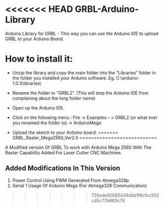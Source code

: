 <<<<<<< HEAD
GRBL-Arduino-Library
====================

Arduino Library for GRBL - This way you can use the Arduino IDE to upload GRBL to your Arduino Board.


How to install it:
==================

- Unzip the library and copy the main folder into the “Libraries” folder in the folder you installed your Arduino software. Eg. C:\arduino-1.0.3\libraries\

- Rename the folder to “GRBL2”. (This will stop the Arduino IDE from complaining about the long folder name)

- Open up the Arduino IDE.

- Click on the following menu : File -> Examples – > GRBL2 (or what ever you renamed the folder to) -> ArduinoMega

- Upload the sketch to your Arduino board.
=======
GRBL_Raster_Mega2560_Ver2.0
===========================

A Modified version Of GRBL To work with Arduino Mega 2560 With The Raster Capability Added For Laser Cutter CNC Machines


Added Modifications In This Version
-------------------------------------
1) Power Control Using PWM Generated From Atmega328p
2) Serial 1 Usage Of Arduino Mega (For Atmega328 Communication)
>>>>>>> 730ede92685438dbb1f8cfcc502cd5c77b663c76

